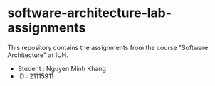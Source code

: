 # software-architecture-lab-assignments
This repository contains the assignments from the course "Software Architecture" at IUH.
- Student : Nguyen Minh Khang
- ID : 21115911
